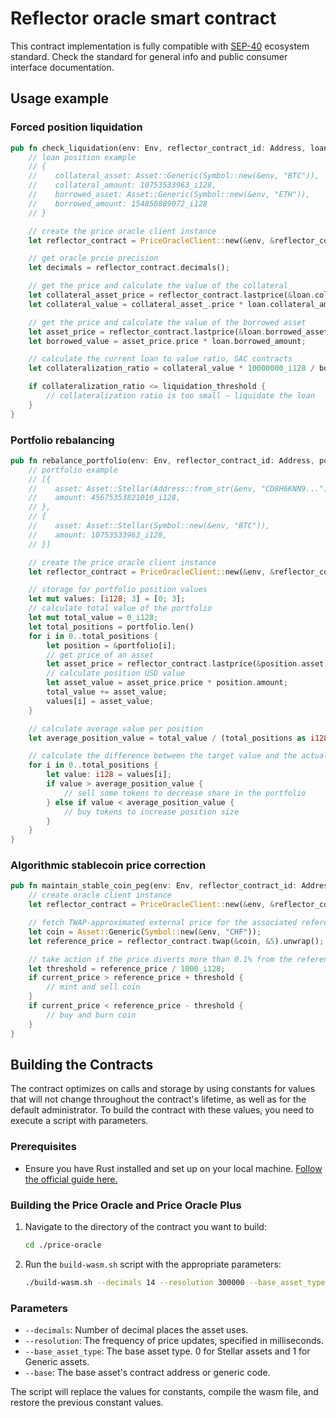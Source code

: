 # Reflector oracle smart contract

This contract implementation is fully compatible with 
[SEP-40](https://github.com/stellar/stellar-protocol/blob/master/ecosystem/sep-0040.md) ecosystem standard.
Check the standard for general info and public consumer interface documentation.

## Usage example

### Forced position liquidation

```rust
pub fn check_liquidation(env: Env, reflector_contract_id: Address, loan: Loan, liquidation_threshold: i128) {
    // loan position example
    // {
    //    collateral_asset: Asset::Generic(Symbol::new(&env, "BTC")),
    //    collateral_amount: 10753533963_i128,
    //    borrowed_asset: Asset::Generic(Symbol::new(&env, "ETH")),
    //    borrowed_amount: 154850889072_i128
    // }

    // create the price oracle client instance
    let reflector_contract = PriceOracleClient::new(&env, &reflector_contract_id);

    // get oracle prcie precision
    let decimals = reflector_contract.decimals();

    // get the price and calculate the value of the collateral
    let collateral_asset_price = reflector_contract.lastprice(&loan.collateral_asset).unwrap();
    let collateral_value = collateral_asset_.price * loan.collateral_amount;

    // get the price and calculate the value of the borrowed asset
    let asset_price = reflector_contract.lastprice(&loan.borrowed_asset).unwrap();
    let borrowed_value = asset_price.price * loan.borrowed_amount;

    // calculate the current loan to value ratio, SAC contracts 
    let collateralization_ratio = collateral_value * 10000000_i128 / borrowed_value;

    if collateralization_ratio <= liquidation_threshold {
        // collateralization ratio is too small – liquidate the loan
    }
}
```

### Portfolio rebalancing

```rust
pub fn rebalance_portfolio(env: Env, reflector_contract_id: Address, portfolio: Vec<PortfolioPosition>) {
    // portfolio example
    // [{
    //    asset: Asset::Stellar(Address::from_str(&env, "CD8H6KNN9...")),
    //    amount: 45675353821010_i128,
    // },
    // {
    //    asset: Asset::Stellar(Symbol::new(&env, "BTC")),
    //    amount: 10753533963_i128,
    // }]

    // create the price oracle client instance
    let reflector_contract = PriceOracleClient::new(&env, &reflector_contract_id);

    // storage for portfolio position values
    let mut values: [i128; 3] = [0; 3];
    // calculate total value of the portfolio
    let mut total_value = 0_i128;
    let total_positions = portfolio.len()
    for i in 0..total_positions {
        let position = &portfolio[i];
        // get price of an asset
        let asset_price = reflector_contract.lastprice(&position.asset).unwrap();
        // calculate position USD value
        let asset_value = asset_price.price * position.amount;
        total_value += asset_value;
        values[i] = asset_value;
    }

    // calculate average value per position
    let average_position_value = total_value / (total_positions as i128);

    // calculate the difference between the target value and the actual value for each position
    for i in 0..total_positions {
        let value: i128 = values[i];
        if value > average_position_value {
            // sell some tokens to decrease share in the portfolio
        } else if value < average_position_value {
            // buy tokens to increase position size
        }
    }
}
```

### Algorithmic stablecoin price correction

```rust
pub fn maintain_stable_coin_peg(env: Env, reflector_contract_id: Address, current_price: i128) {
    // create oracle client instance
    let reflector_contract = PriceOracleClient::new(&env, &reflector_contract_id);

    // fetch TWAP-approximated external price for the associated reference ticker
    let coin = Asset::Generic(Symbol::new(&env, "CHF"));
    let reference_price = reflector_contract.twap(&coin, &5).unwrap();

    // take action if the price diverts more than 0.1% from the reference price
    let threshold = reference_price / 1000_i128;
    if current_price > reference_price + threshold {
        // mint and sell coin
    }
    if current_price < reference_price - threshold {
        // buy and burn coin
    }
}
```


## Building the Contracts

The contract optimizes on calls and storage by using constants for values that will not change throughout the contract's lifetime, as well as for the default administrator. To build the contract with these values, you need to execute a script with parameters. 

### Prerequisites

- Ensure you have Rust installed and set up on your local machine. [Follow the official guide here.](https://www.rust-lang.org/tools/install)

### Building the Price Oracle and Price Oracle Plus

1. Navigate to the directory of the contract you want to build:

    ```bash
    cd ./price-oracle
    ```

2. Run the `build-wasm.sh` script with the appropriate parameters:
    ```bash
    ./build-wasm.sh --decimals 14 --resolution 300000 --base_asset_type 0 --base CCG...TY6
    ```

### Parameters

- `--decimals`: Number of decimal places the asset uses.
- `--resolution`: The frequency of price updates, specified in milliseconds.
- `--base_asset_type`: The base asset type. 0 for Stellar assets and 1 for Generic assets.
- `--base`: The base asset's contract address or generic code.

The script will replace the values for constants, compile the wasm file, and restore the previous constant values.